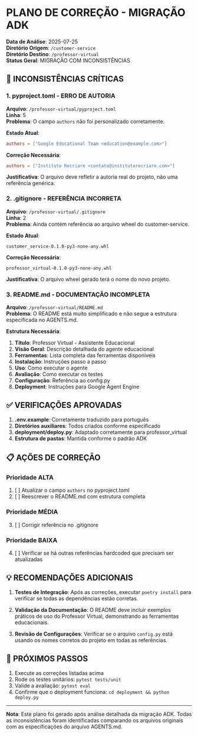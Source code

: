 # PLANO DE CORREÇÃO - MIGRAÇÃO ADK

**Data de Análise**: 2025-07-25  
**Diretório Origem**: `/customer-service`  
**Diretório Destino**: `/professor-virtual`  
**Status Geral**: MIGRAÇÃO COM INCONSISTÊNCIAS

## 🔴 INCONSISTÊNCIAS CRÍTICAS

### 1. pyproject.toml - ERRO DE AUTORIA
**Arquivo**: `/professor-virtual/pyproject.toml`  
**Linha**: 5  
**Problema**: O campo `authors` não foi personalizado corretamente.

**Estado Atual**:
```toml
authors = ["Google Educational Team <education@example.com>"]
```

**Correção Necessária**:
```toml
authors = ["Instituto Recriare <contato@institutorecriare.com>"]
```

**Justificativa**: O arquivo deve refletir a autoria real do projeto, não uma referência genérica.

### 2. .gitignore - REFERÊNCIA INCORRETA
**Arquivo**: `/professor-virtual/.gitignore`  
**Linha**: 2  
**Problema**: Ainda contém referência ao arquivo wheel do customer-service.

**Estado Atual**:
```
customer_service-0.1.0-py3-none-any.whl
```

**Correção Necessária**:
```
professor_virtual-0.1.0-py3-none-any.whl
```

**Justificativa**: O arquivo wheel gerado terá o nome do novo projeto.

### 3. README.md - DOCUMENTAÇÃO INCOMPLETA
**Arquivo**: `/professor-virtual/README.md`  
**Problema**: O README está muito simplificado e não segue a estrutura especificada no AGENTS.md.

**Estrutura Necessária**:
1. **Título**: Professor Virtual - Assistente Educacional
2. **Visão Geral**: Descrição detalhada do agente educacional
3. **Ferramentas**: Lista completa das ferramentas disponíveis
4. **Instalação**: Instruções passo a passo
5. **Uso**: Como executar o agente
6. **Avaliação**: Como executar os testes
7. **Configuração**: Referência ao config.py
8. **Deployment**: Instruções para Google Agent Engine

## ✅ VERIFICAÇÕES APROVADAS

1. **.env.example**: Corretamente traduzido para português
2. **Diretórios auxiliares**: Todos criados conforme especificado
3. **deployment/deploy.py**: Adaptado corretamente para professor_virtual
4. **Estrutura de pastas**: Mantida conforme o padrão ADK

## 📋 AÇÕES DE CORREÇÃO

### Prioridade ALTA
1. [ ] Atualizar o campo `authors` no pyproject.toml
2. [ ] Reescrever o README.md com estrutura completa

### Prioridade MÉDIA
3. [ ] Corrigir referência no .gitignore

### Prioridade BAIXA
4. [ ] Verificar se há outras referências hardcoded que precisam ser atualizadas

## 💡 RECOMENDAÇÕES ADICIONAIS

1. **Testes de Integração**: Após as correções, executar `poetry install` para verificar se todas as dependências estão corretas.

2. **Validação da Documentação**: O README deve incluir exemplos práticos de uso do Professor Virtual, demonstrando as ferramentas educacionais.

3. **Revisão de Configurações**: Verificar se o arquivo `config.py` está usando os nomes corretos do projeto em todas as referências.

## 🚀 PRÓXIMOS PASSOS

1. Execute as correções listadas acima
2. Rode os testes unitários: `pytest tests/unit`
3. Valide a avaliação: `pytest eval`
4. Confirme que o deployment funciona: `cd deployment && python deploy.py`

---

**Nota**: Este plano foi gerado após análise detalhada da migração ADK. Todas as inconsistências foram identificadas comparando os arquivos originais com as especificações do arquivo AGENTS.md.
